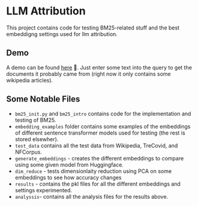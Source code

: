 # LLM Attribution

This project contains code for testing BM25-related stuff and the best embeddigng settings used for llm attribution.


## Demo
A demo can be found [here](https://huggingface.co/spaces/hongjos/llm-attribution) 🤗. Just enter some text into the query to get the documents it probably came from (right now it only contains some wikipedia articles).

## Some Notable Files
- `bm25_init.py` and `bm25_intro` contains code for the implementation and testing of BM25.
- `embedding_examples` folder contains some examples of the embeddings of different sentence transformer models used for testing (the rest is stored elsewher).
- `test_data` contains all the test data from Wikipedia, TreCovid, and NFCorpus.
- `generate_embeddings` - creates the different embeddings to compare using some given model from Huggingface.
- `dim_reduce` - tests dimensionlaity reduction using PCA on some embeddings to see how accuracy changes
- `results` - contains the pkl files for all the different embeddings and settings experimented.
- `analyssis`- contains all the analysis files for the results above.

